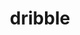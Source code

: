 ---
title: dribble
custom_css: blog.css
layout: landing
description: Everything else goes here
include:
    search: true
    excerpts: true
    number_of_words: true
    categories: false
    dates: true
---